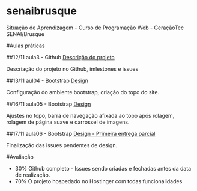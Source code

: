 # senaibrusque
Situação de Aprendizagem - Curso de Programação Web - GeraçãoTec SENAI/Brusque

#Aulas práticas

##12/11 aula3 - Github
[Descrição do projeto](https://docs.google.com/document/d/1ILoi1adcFNZJJRTS3HcWRQA-E86mhL_R94thWzFOyrU/edit?usp=sharing)

Descriação do projeto no Github, imlestones e issues

##13/11 aul04 - Bootstrap
[Design](https://docs.google.com/document/d/198fIKQSZlR00KMI_GhmOJODhFQssMGYfO9iI2Jdw7Hk/edit?usp=sharing)

Configuração do ambiente bootstrap, criação do topo do site.

##16/11 aula05 - Bootstrap
[Design](https://docs.google.com/document/d/1gHmqwaWCKOmXeue6j2E1xh9uYp4oTIVIBmaedpe9QJ0/edit?usp=sharing)

Ajustes no topo, barra de navegação afixada ao topo após rolagem, rolagem de página suave e carrossel de imagens.

##17/11 aula06 - Bootstrap
[Design - Primeira entrega parcial](https://docs.google.com/document/d/1452Qxog9UFhh2J0N96tP4js_AxtiO0SEOxo8941sI4s/edit?usp=sharing)

Finalização das issues pendentes de design.

#Avaliação
* 30% Github completo - Issues sendo criadas e fechadas antes da data de realização.
* 70% O projeto hospedado no Hostinger com todas funcionalidades
